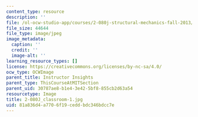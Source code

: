 ```yaml
---
content_type: resource
description: ''
file: /ol-ocw-studio-app/courses/2-080j-structural-mechanics-fall-2013/81a836d4a7706f19ceddbdc346bdcc7e_2-080J_classroom-1.jpg
file_size: 44644
file_type: image/jpeg
image_metadata:
  caption: ''
  credit: ''
  image-alt: ''
learning_resource_types: []
license: https://creativecommons.org/licenses/by-nc-sa/4.0/
ocw_type: OCWImage
parent_title: Instructor Insights
parent_type: ThisCourseAtMITSection
parent_uid: 30787ae8-b1e4-3e42-5bf8-855cb2d63a54
resourcetype: Image
title: 2-080J_classroom-1.jpg
uid: 81a836d4-a770-6f19-cedd-bdc346bdcc7e
---
```

